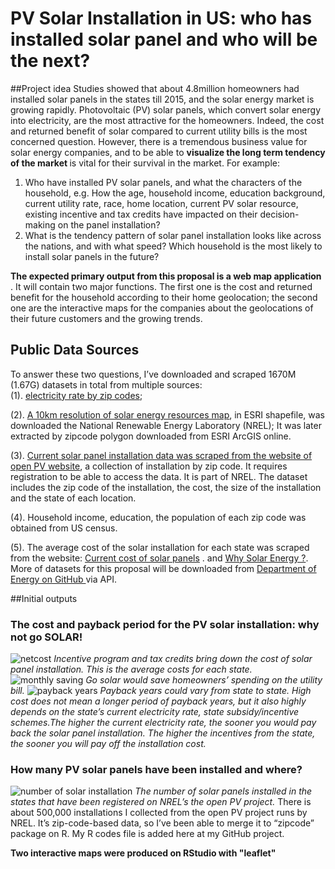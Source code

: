 # PV Solar Installation in US: who has installed solar panel and who will be the next?

##Project idea
Studies showed that about 4.8million homeowners had installed solar panels in the states till 2015, and the solar energy market is growing rapidly.  Photovoltaic (PV) solar panels, which convert solar energy into electricity, are the most attractive for the homeowners. Indeed, the cost and returned benefit of solar compared to current utility bills is the most concerned question.  However, there is a tremendous business value for solar energy companies, and to be able to <b> visualize the long term tendency of the market </b> is vital for their survival in the market. For example: 

1.	Who have installed PV solar panels, and what the characters of the household, e.g.  How the age, household income, education background, current utility rate, race, home location, current PV solar resource, existing incentive and tax credits have impacted on their decision-making on the panel installation?
2.	What is the tendency pattern of solar panel installation looks like across the nations, and with what speed? Which household is the most likely to install solar panels in the future? 

<b>The expected primary output from this proposal is a web map application </b> . It will contain two major functions. The first one is the cost and returned benefit for the household according to their home geolocation; the second one are the interactive maps for the companies about the geolocations of their future customers and the growing trends.  

## Public Data Sources
To answer these two questions, I’ve downloaded and scraped 1670M (1.67G) datasets in total from multiple sources:  
(1). <a href = "http:// openEI.org"> electricity rate by zip codes</a>; 

(2). <a href = "http://www.nrel.gov/gis/solar.html"> A 10km resolution of solar energy resources map</a>, in ESRI shapefile,  was downloaded the National Renewable Energy Laboratory (NREL); It was later extracted by zipcode polygon downloaded from ESRI ArcGIS online.

(3). <a href = "https://openpv.nrel.gov/login.php?dest=data"> Current solar panel installation data was scraped from the website of open PV website</a>,  a collection of installation by zip code. It requires registration to be able to access the data. It is part of NREL.  The dataset includes the zip code of the installation, the cost, the size of the installation and the state of each location. 

(4). Household income, education, the population of each zip code was obtained from US census. 

(5). The average cost of the solar installation for each state was scraped from the website: <a href = "http://cleantechnica.com/2014/02/04/current-cost-solar-panels/"> Current cost of solar panels</a> . and <a href = "http://costofsolar.com/why-solar-energy/"> Why Solar Energy ?</a>. 
More of datasets for this proposal will be downloaded from <a href = "https://energydemo.github.io/SolarDatasets/"> Department of Energy on GitHub </a> via API.

##Initial outputs 

### The cost and payback period for the PV solar installation: why not go SOLAR! 

![netcost](https://cloud.githubusercontent.com/assets/14057932/16921247/56a4d79a-4cd6-11e6-8cd9-4f45eadaffcc.jpg)
<i> Incentive program and tax credits bring down the cost of solar panel installation. This is the average costs for each state.</i>
![monthly saving](https://cloud.githubusercontent.com/assets/14057932/16921248/56a775f4-4cd6-11e6-8511-15d133e39a49.jpg)
<i>Go solar would save homeowners’ spending on the utility bill. </i>
![payback years](https://cloud.githubusercontent.com/assets/14057932/16921249/56a79886-4cd6-11e6-8de9-7533e2cea488.jpg)
<i>Payback years could vary from state to state. High cost does not mean a longer period of payback years, but it also highly depends on the state’s current electricity rate, state subsidy/incentive schemes.The higher the current electricity rate, the sooner you would pay back the solar panel installation. The higher the incentives from the state, the sooner you will pay off the installation cost. </i>

### How many PV solar panels have been installed and where? 
![number of solar installation](https://cloud.githubusercontent.com/assets/14057932/16921453/3daf0674-4cd7-11e6-9e5c-0173837e8f5a.png)
<i>The number of solar panels installed in the states that have been registered on NREL’s the open PV project. </i>
There is about 500,000 installations I collected from the open PV project runs by NREL. It’s zip-code-based data, so I’ve been able to merge it to “zipcode” package on R. My R codes file is added here at my GitHub project.

<b> Two interactive maps were produced on RStudio with "leaflet"</b>
